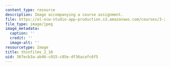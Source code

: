 ```yaml
---
content_type: resource
description: Image accompanying a course assignment.
file: https://ol-ocw-studio-app-production.s3.amazonaws.com/courses/3-22-mechanical-behavior-of-materials-spring-2008/367ecb3aab46c015c85edf36acafc6f5_thinfilms_2_10.jpg
file_type: image/jpeg
image_metadata:
  caption: ''
  credit: ''
  image-alt: ''
resourcetype: Image
title: thinfilms_2_10
uid: 367ecb3a-ab46-c015-c85e-df36acafc6f5
---
```

